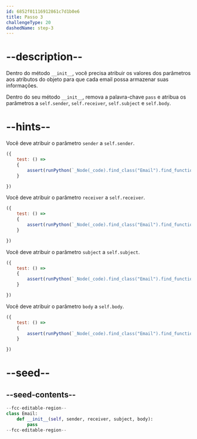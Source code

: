 ```yaml
---
id: 6852f01116912861c7d1b0e6
title: Passo 3
challengeType: 20
dashedName: step-3
---
```


# --description--

Dentro do método `__init__`, você precisa atribuir os valores dos parâmetros aos atributos do objeto para que cada email possa armazenar suas informações.

Dentro do seu método `__init__`, remova a palavra-chave `pass` e atribua os parâmetros a `self.sender`, `self.receiver`, `self.subject` e `self.body`.

# --hints--

Você deve atribuir o parâmetro `sender` a `self.sender`.

```js
({
    test: () => 
    {
        assert(runPython(`_Node(_code).find_class("Email").find_function("__init__").find_variable("self.sender").is_equivalent("self.sender = sender")`))
    }

})
```

Você deve atribuir o parâmetro `receiver` a `self.receiver`.

```js
({
    test: () => 
    {
        assert(runPython(`_Node(_code).find_class("Email").find_function("__init__").find_variable("self.receiver").is_equivalent("self.receiver = receiver")`))
    }

})
```

Você deve atribuir o parâmetro `subject` a `self.subject`.

```js
({
    test: () => 
    {
        assert(runPython(`_Node(_code).find_class("Email").find_function("__init__").find_variable("self.subject").is_equivalent("self.subject = subject")`))
    }

})
```

Você deve atribuir o parâmetro `body` a `self.body`.

```js
({
    test: () => 
    {
        assert(runPython(`_Node(_code).find_class("Email").find_function("__init__").find_variable("self.body").is_equivalent("self.body = body")`))
    }

})
```

# --seed--

## --seed-contents--

```py
--fcc-editable-region--
class Email:
    def __init__(self, sender, receiver, subject, body):
        pass
--fcc-editable-region--
```
